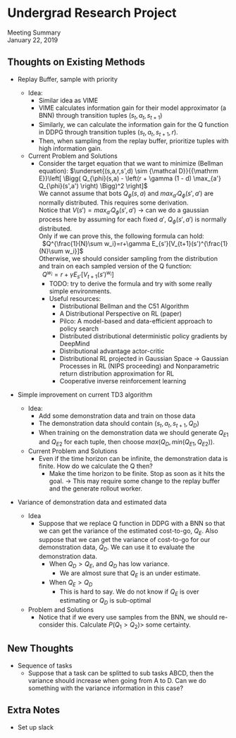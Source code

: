# Undergrad Research Project
Meeting Summary<br>
January 22, 2019

## Thoughts on Existing Methods

- Replay Buffer, sample with priority
  - Idea: 
    - Similar idea as VIME
    - VIME calculates information gain for their model approximator (a BNN) through transition tuples $(s_t,a_t,s_{t+1})$
    - Similarly, we can calculate the information gain for the Q function in DDPG through transition tuples $(s_t,a_t,s_{t+1},r)$.
    - Then, when sampling from the replay buffer, prioritize tuples with high information gain.
  - Current Problem and Solutions
    - Consider the target equation that we want to minimize (Bellman equation): $\underset{(s,a,r,s',d) \sim {\mathcal D}}{{\mathrm E}}\left[
          \Bigg( Q_{\phi}(s,a) - \left(r + \gamma (1 - d) \max_{a'} Q_{\phi}(s',a') \right) \Bigg)^2
          \right]$  
      We cannot assume that bots $Q_\phi(s,a)$ and $max_{a'}Q_\phi(s',a')$ are normally distributed. This requires some derivation.  
      Notice that $V(s')=max_{a'}Q_\phi(s',a')$ -> can we do a gaussian process here by assuming for each fixed $a'$, $Q_\phi(s',a')$ is normally distributed.  
      Only if we can prove this, the following formula can hold:  
      &nbsp; $Q^{\frac{1}{N}\sum w_i}=r+\gamma E_{s'}[V_{t+1}(s')^{\frac{1}{N}\sum w_i}]$  
      Otherwise, we should consider sampling from the distribution and train on each sampled version of the Q function:  
      &nbsp; $Q^{w_i}=r+\gamma E_{s'}[V_{t+1}(s')^{w_i}]$  
      -  TODO: try to derive the formula and try with some really simple environments.
      -  Useful resources:
         -  Distributional Bellman and the C51 Algorithm
         -  A Distributional Perspective on RL (paper)
         -  Pilco: A model-based and data-efficient approach to policy search
         -  Distributed distributional deterministic policy gradients by DeepMind
         -  Distributional advantage actor-critic
         -  Distributional RL projected in Gaussian Space -> Gaussian Processes in RL (NIPS proceeding) and Nonparametric return distribution approximation for RL
         -  Cooperative inverse reinforcement learning 

- Simple improvement on current TD3 algorithm
  - Idea: 
    - Add some demonstration data and train on those data
    - The demonstration data should contain $(s_t,a_t, s_{t+1},Q_D)$
    - When training on the demonstration data we should generate $Q_{E1}$ and $Q_{E2}$ for each tuple, then choose $max(Q_D, min(Q_{E1},Q_{E2}))$.
  - Current Problem and Solutions
    - Even if the time horizon can be infinite, the demonstration data is finite. How do we calculate the Q then?
      - Make the time horizon to be finite. Stop as soon as it hits the goal. -> This may require some change to the replay buffer and the generate rollout worker.
  
- Variance of demonstration data and estimated data
  - Idea
    - Suppose that we replace Q function in DDPG with a BNN so that we can get the variance of the estimated cost-to-go, $Q_E$. Also suppose that we can get the variance of cost-to-go for our demonstration data, $Q_D$. We can use it to evaluate the demonstration data.
      - When $Q_D > Q_E$, and $Q_D$ has low variance.
        - We are almost sure that $Q_E$ is an under estimate.
      - When $Q_E > Q_D$
        - This is hard to say. We do not know if $Q_E$ is over estimating or $Q_D$ is sub-optimal
  - Problem and Solutions
    - Notice that if we every use samples from the BNN, we should re-consider this. Calculate $P(Q_1 > Q_2) >$ some certainty.

## New Thoughts
- Sequence of tasks
  - Suppose that a task can be splitted to sub tasks ABCD, then the variance should increase when going from A to D. Can we do something with the variance information in this case?

## Extra Notes
  - Set up slack

